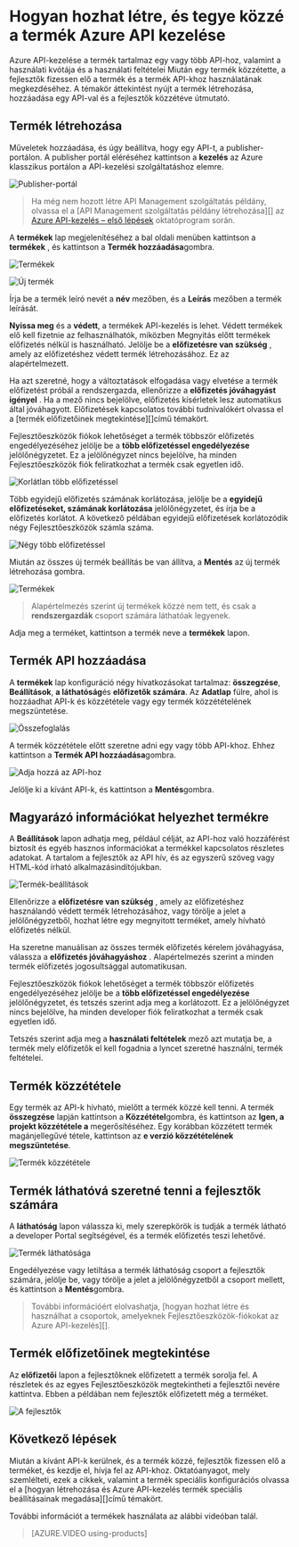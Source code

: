 <properties 
    pageTitle="Hogyan hozhat létre, és tegye közzé a termék Azure API kezelése" 
    description="Megtudhatja, hogy miként hozhat létre, és tegye közzé a termékek Azure API-kezelés." 
    services="api-management" 
    documentationCenter="" 
    authors="steved0x" 
    manager="erikre" 
    editor=""/>

<tags 
    ms.service="api-management" 
    ms.workload="mobile" 
    ms.tgt_pltfrm="na" 
    ms.devlang="na" 
    ms.topic="article" 
    ms.date="10/25/2016" 
    ms.author="sdanie"/>

# <a name="how-to-create-and-publish-a-product-in-azure-api-management"></a>Hogyan hozhat létre, és tegye közzé a termék Azure API kezelése

Azure API-kezelése a termék tartalmaz egy vagy több API-hoz, valamint a használati kvótája és a használati feltételei Miután egy termék közzétette, a fejlesztők fizessen elő a termék és a termék API-khoz használatának megkezdéséhez. A témakör áttekintést nyújt a termék létrehozása, hozzáadása egy API-val és a fejlesztők közzétéve útmutató.

## <a name="create-product"> </a>Termék létrehozása

Műveletek hozzáadása, és úgy beállítva, hogy egy API-t, a publisher-portálon. A publisher portál eléréséhez kattintson a **kezelés** az Azure klasszikus portálon a API-kezelési szolgáltatáshoz elemre.

![Publisher-portál][api-management-management-console]

>Ha még nem hozott létre API Management szolgáltatás példány, olvassa el a [API Management szolgáltatás példány létrehozása][] az [Azure API-kezelés – első lépések][] oktatóprogram során.

A **termékek** lap megjelenítéséhez a bal oldali menüben kattintson a **termékek** , és kattintson a **Termék hozzáadása**gombra.

![Termékek][api-management-products]

![Új termék][api-management-add-new-product]

Írja be a termék leíró nevét a **név** mezőben, és a **Leírás** mezőben a termék leírását.

**Nyissa meg** és a **védett**, a termékek API-kezelés is lehet. Védett termékek elő kell fizetnie az felhasználhatók, miközben Megnyitás előtt termékek előfizetés nélkül is használható. Jelölje be a **előfizetésre van szükség** , amely az előfizetéshez védett termék létrehozásához. Ez az alapértelmezett.

Ha azt szeretné, hogy a változtatások elfogadása vagy elvetése a termék előfizetést próbál a rendszergazda, ellenőrizze a **előfizetés jóváhagyást igényel** . Ha a mező nincs bejelölve, előfizetés kísérletek lesz automatikus által jóváhagyott. Előfizetések kapcsolatos további tudnivalókért olvassa el a [termék előfizetőinek megtekintése][]című témakört.

Fejlesztőeszközök fiókok lehetőséget a termék többször előfizetés engedélyezéséhez jelölje be a **több előfizetéssel engedélyezése** jelölőnégyzetet. Ez a jelölőnégyzet nincs bejelölve, ha minden Fejlesztőeszközök fiók feliratkozhat a termék csak egyetlen idő.

![Korlátlan több előfizetéssel][api-management-unlimited-multiple-subscriptions]

Több egyidejű előfizetés számának korlátozása, jelölje be a **egyidejű előfizetéseket, számának korlátozása** jelölőnégyzetet, és írja be a előfizetés korlátot. A következő példában egyidejű előfizetések korlátozódik négy Fejlesztőeszközök számla száma.

![Négy több előfizetéssel][api-management-four-multiple-subscriptions]

Miután az összes új termék beállítás be van állítva, a **Mentés** az új termék létrehozása gombra.

![Termékek][api-management-products-page]

>Alapértelmezés szerint új termékek közzé nem tett, és csak a **rendszergazdák** csoport számára láthatóak legyenek.

Adja meg a terméket, kattintson a termék neve a **termékek** lapon.

## <a name="add-apis"> </a>Termék API hozzáadása

A **termékek** lap konfiguráció négy hivatkozásokat tartalmaz: **összegzése**, **Beállítások**, **a láthatóság**és **előfizetők számára**. Az **Adatlap** fülre, ahol is hozzáadhat API-k és közzététele vagy egy termék közzétételének megszüntetése.

![Összefoglalás][api-management-new-product-summary]

A termék közzététele előtt szeretne adni egy vagy több API-khoz. Ehhez kattintson a **Termék API hozzáadása**gombra.

![Adja hozzá az API-hoz][api-management-add-apis-to-product]

Jelölje ki a kívánt API-k, és kattintson a **Mentés**gombra.

## <a name="add-description"> </a>Magyarázó információkat helyezhet termékre

A **Beállítások** lapon adhatja meg, például célját, az API-hoz való hozzáférést biztosít és egyéb hasznos információkat a termékkel kapcsolatos részletes adatokat. A tartalom a fejlesztők az API hív, és az egyszerű szöveg vagy HTML-kód írható alkalmazásindítójukban.

![Termék-beállítások][api-management-product-settings]

Ellenőrizze a **előfizetésre van szükség** , amely az előfizetéshez használandó védett termék létrehozásához, vagy törölje a jelet a jelölőnégyzetből, hozhat létre egy megnyitott terméket, amely hívható előfizetés nélkül.

Ha szeretne manuálisan az összes termék előfizetés kérelem jóváhagyása, válassza a **előfizetés jóváhagyáshoz** . Alapértelmezés szerint a minden termék előfizetés jogosultsággal automatikusan.

Fejlesztőeszközök fiókok lehetőséget a termék többször előfizetés engedélyezéséhez jelölje be a **több előfizetéssel engedélyezése** jelölőnégyzetet, és tetszés szerint adja meg a korlátozott. Ez a jelölőnégyzet nincs bejelölve, ha minden developer fiók feliratkozhat a termék csak egyetlen idő.

Tetszés szerint adja meg a **használati feltételek** mező azt mutatja be, a termék mely előfizetők el kell fogadnia a lyncet szeretné használni, termék feltételei.

## <a name="publish-product"> </a>Termék közzététele

Egy termék az API-k hívható, mielőtt a termék közzé kell tenni. A termék **összegzése** lapján kattintson a **Közzététel**gombra, és kattintson az **Igen, a projekt közzététele a** megerősítéséhez. Egy korábban közzétett termék magánjellegűvé tétele, kattintson az **e verzió közzétételének megszüntetése**.

![Termék közzététele][api-management-publish-product]

## <a name="make-visible"> </a>Termék láthatóvá szeretné tenni a fejlesztők számára

A **láthatóság** lapon válassza ki, mely szerepkörök is tudják a termék látható a developer Portal segítségével, és a termék előfizetés teszi lehetővé.

![Termék láthatósága][api-management-product-visiblity]

Engedélyezése vagy letiltása a termék láthatóság csoport a fejlesztők számára, jelölje be, vagy törölje a jelet a jelölőnégyzetből a csoport mellett, és kattintson a **Mentés**gombra.

>További információért elolvashatja, [hogyan hozhat létre és használhat a csoportok, amelyeknek Fejlesztőeszközök-fiókokat az Azure API-kezelés][].

## <a name="view-subscribers"> </a>Termék előfizetőinek megtekintése

Az **előfizetői** lapon a fejlesztőknek előfizetett a termék sorolja fel. A részletek és az egyes Fejlesztőeszközök megtekintheti a fejlesztői nevére kattintva. Ebben a példában nem fejlesztők előfizetett még a terméket.

![A fejlesztők][api-management-developer-list]

## <a name="next-steps"> </a>Következő lépések

Miután a kívánt API-k kerülnek, és a termék közzé, fejlesztők fizessen elő a terméket, és kezdje el, hívja fel az API-khoz. Oktatóanyagot, mely szemlélteti, ezek a cikkek, valamint a termék speciális konfigurációs olvassa el a [hogyan létrehozása és Azure API-kezelés termék speciális beállításainak megadása][]című témakört.

További információt a termékek használata az alábbi videóban talál.

> [AZURE.VIDEO using-products]

[Create a product]: #create-product
[Add APIs to a product]: #add-apis
[Add descriptive information to a product]: #add-description
[Publish a product]: #publish-product
[Make a product visible to developers]: #make-visible
[Egy termék előfizetőinek megtekintése]: #view-subscribers
[Next steps]: #next-steps

[api-management-management-console]: ./media/api-management-howto-add-products/api-management-management-console.png
[api-management-add-product]: ./media/api-management-howto-add-products/api-management-add-product.png
[api-management-add-new-product]: ./media/api-management-howto-add-products/api-management-add-new-product.png
[api-management-unlimited-multiple-subscriptions]: ./media/api-management-howto-add-products/api-management-unlimited-multiple-subscriptions.png
[api-management-four-multiple-subscriptions]: ./media/api-management-howto-add-products/api-management-four-multiple-subscriptions.png
[api-management-products-page]: ./media/api-management-howto-add-products/api-management-products-page.png
[api-management-new-product-summary]: ./media/api-management-howto-add-products/api-management-new-product-summary.png
[api-management-add-apis-to-product]: ./media/api-management-howto-add-products/api-management-add-apis-to-product.png
[api-management-product-settings]: ./media/api-management-howto-add-products/api-management-product-settings.png
[api-management-publish-product]: ./media/api-management-howto-add-products/api-management-publish-product.png
[api-management-product-visiblity]: ./media/api-management-howto-add-products/api-management-product-visibility.png
[api-management-developer-list]: ./media/api-management-howto-add-products/api-management-developer-list.png



[api-management-products]: ./media/api-management-howto-add-products/api-management-products.png
[api-management-]: ./media/api-management-howto-add-products/
[api-management-]: ./media/api-management-howto-add-products/


[How to add operations to an API]: api-management-howto-add-operations.md
[How to create and publish a product]: api-management-howto-add-products.md
[Azure API-kezelés – első lépések]: api-management-get-started.md
[Hozza létre az API Management szolgáltatás]: api-management-get-started.md#create-service-instance
[Next steps]: #next-steps
[Hogyan hozhat létre és csoportok segítségével a fejlesztői-fiókokat az Azure API-kezelés]: api-management-howto-create-groups.md
[Hogyan létrehozása és Azure API kezelése lapon a speciális termék beállításainak konfigurálása]: api-management-howto-product-with-rules.md 